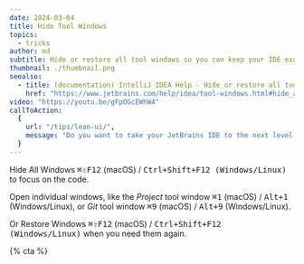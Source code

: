 ```yaml
---
date: 2024-03-04
title: Hide Tool Windows
topics:
  - tricks
author: md
subtitle: Hide or restore all tool windows so you can keep your IDE exactly how you like it.
thumbnail: ./thumbnail.png
seealso:
  - title: (documentation) IntelliJ IDEA Help - Hide or restore all tool windows
    href: "https://www.jetbrains.com/help/idea/tool-windows.html#hide_all"
video: "https://youtu.be/gFpOGcEWhW4"
callToAction:
  {
    url: "/tips/lean-ui/",
    message: "Do you want to take your JetBrains IDE to the next level with a 'lean UI'?",
  }
---
```


Hide All Windows <kbd>⌘⇧F12</kbd> (macOS) / <kbd>Ctrl+Shift+F12 (Windows/Linux)</kbd> to focus on the code.

Open individual windows, like the _Project_ tool window <kbd>⌘1</kbd> (macOS) / <kbd>Alt+1</kbd> (Windows/Linux), or _Git_ tool window <kbd>⌘9</kbd> (macOS) / <kbd>Alt+9</kbd> (Windows/Linux).

Or Restore Windows <kbd>⌘⇧F12</kbd> (macOS) / <kbd>Ctrl+Shift+F12 (Windows/Linux)</kbd> when you need them again.

{% cta %}
